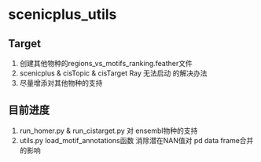 # scenicplus_utils

## Target
1. 创建其他物种的regions_vs_motifs_ranking.feather文件
2. scenicplus & cisTopic & cisTarget Ray 无法启动 的解决办法
3. 尽量增添对其他物种的支持

## 目前进度
1. run_homer.py & run_cistarget.py 对 ensembl物种的支持
2. utils.py load_motif_annotations函数 消除潜在NAN值对 pd data frame合并的影响
